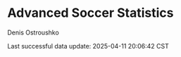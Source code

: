 # Advanced Soccer Statistics
Denis Ostroushko

<!-- gfm -->

Last successful data update: 2025-04-11 20:06:42 CST
